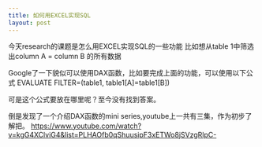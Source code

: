 ```yaml
---
title: 如何用EXCEL实现SQL
layout: post
---
```

今天research的课题是怎么用EXCEL实现SQL的一些功能
比如想从table 1中筛选出column A = column B 的所有数据

Google了一下貌似可以使用DAX函数，比如要完成上面的功能，可以使用以下公式
EVALUATE FILTER=(table1, table1[A]=table1[B])

可是这个公式要放在哪里呢？至今没有找到答案。

倒是发现了一个介绍DAX函数的mini series,youtube上一共有三集，作为初步了解把。
https://www.youtube.com/watch?v=kgG4XClviG4&list=PLHAOfb0qShuusipF3xETWo8jSVzgRlpC-